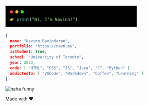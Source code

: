 <img src="https://github.com/navn-r/navn-r/blob/master/200.gif" height="66.666667" width="410.333333333"></img>

```JSON
{
  name: "Navinn Ravindaran",
  portfolio: "https://navn.me",
  isStudent: true,
  school: "University of Toronto",
  year: 2023,
  code: [ "HTML", "CSS", "JS", "Java", "C", "Python" ]
  addictedTo: [ "VSCode", "Markdown", "Coffee", "Learning" ]
}
```
![haha funny](https://external-content.duckduckgo.com/iu/?u=http%3A%2F%2F38.media.tumblr.com%2Ffa7139d84f37f25a3179f1614415fd5c%2Ftumblr_ngcxbk7Y1U1s8i9ydo1_400.gif&f=1&nofb=1)  

Made with :heart: 
